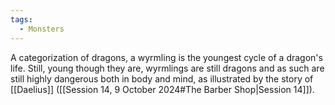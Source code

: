```yaml
---
tags:
  - Monsters
---
```

A categorization of dragons, a wyrmling is the youngest cycle of a dragon's life. Still, young though they are, wyrmlings are still dragons and as such are still highly dangerous both in body and mind, as illustrated by the story of [[Daelius]] ([[Session 14, 9 October 2024#The Barber Shop|Session 14]]).